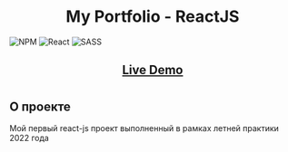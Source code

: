 # <h1 align="center">My Portfolio - ReactJS</h1>
![NPM](https://img.shields.io/badge/NPM-%23000000.svg?style=for-the-badge&logo=npm&logoColor=white) ![React](https://img.shields.io/badge/react-%2320232a.svg?style=for-the-badge&logo=react&logoColor=%2361DAFB) ![SASS](https://img.shields.io/badge/SASS-hotpink.svg?style=for-the-badge&logo=SASS&logoColor=white)
#### <h2 align="center"><a  href="https://тут будет ссылка">Live Demo</a></h2>
# <h2>О проекте</h2>
Мой первый react-js проект выполненный в рамках летней практики 2022 года  
